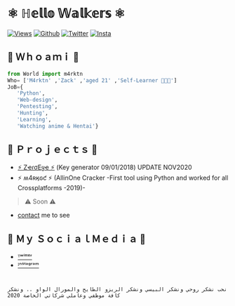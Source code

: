 # ⚛️ ℍ𝕖𝕝𝕝𝕠 𝕎𝕒𝕝𝕜𝕖𝕣𝕤 ⚛️

[![Views](https://komarev.com/ghpvc/?username=m4rktn&style=flat)](https://github.com/m4rktn)
[![Github](https://img.shields.io/github/followers/m4rktn?style=flat)](https://github.com/m4rktn)
[![Twitter](https://img.shields.io/twitter/follow/cyb3rtn?style=flat&label=Follow)](https://twitter.com/cyb3rtn)
[![Insta](https://www.iconsdb.com/icons/download/gray/instagram-16.ico)](https://instagram.com/cyber.tn)<br>

**🏁 Ｗｈｏａｍｉ 🏁**
----

```python
from World import m4rktn
Who= ['M4rktn' ,'Zack' ,'aged 21' ,'Self-Learner 🧑🏻‍💻']
JoB={
   'Python',
   'Web-design',
   'Pentesting',
   'Hunting',
   'Learning',
   'Watching anime & Hentai'} 
```
**🏁 Ｐｒｏｊｅｃｔｓ 🏁**
----
* <a href="https://github.com/m4rktn/zeroeye">⚡️ ZҽɾσEყҽ ⚡️</a> (Key generator 09/01/2018) UPDATE NOV2020
* ⚡️ ʍ4ʀӄɢƈ ⚡️ (AllinOne Cracker -First tool using Python and worked for all Crossplatforms -2019)-

> ⚠️ Soon ⚠️
* <a href="https://linktr.ee/m4rktn">contact</a> me to see 

**🏁 Ｍｙ ＳｏｃｉａｌＭｅｄｉａ 🏁**
----
-  <a href="https://twitter.com/cyb3rtn">ᵀʷⁱᵗᵗᵉʳ</a><br>
-  <a href="https://instagram.com/cyber.tn">ᴵⁿˢᵗᵃᵍʳᵃᵐ</a><br>
#
```
نحب نشكر روحي ونشكر البيسي ونشكر الريزو الطايح والمورال الواو .. ونشكر كافة موظفي وعاملي شركاتي الخاصة 2020 
```
